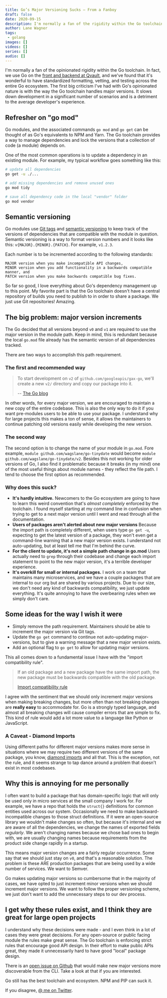 ```yaml
---
title: Go’s Major Versioning Sucks – From a Fanboy
draft: false
date: 2020-09-15
description: I'm normally a fan of the rigidity within the Go toolchain
author: Lane Wagner
tags:
 - golang
images: []
videos: []
series: []
audio: []
---
```


I'm normally a fan of the opinionated rigidity within the Go toolchain. In fact, we use Go on the [front and backend at Qvault](https://qvault.io), and we've found that it's wonderful to have standardized formatting, vetting, and testing across the entire Go ecosystem. The first big criticism I've had with Go's opinionated nature is with the way the Go toolchain handles major versions. It slows down development in a significant number of scenarios and is a detriment to the average developer's experience.

## Refresher on "go mod"

Go modules, and the associated commands `go mod` and `go get` can be thought of as Go's equivalents to NPM and Yarn. The Go toolchain provides a way to manage dependencies and lock the versions that a collection of code (a module) depends on.

One of the most common operations is to update a dependency in an existing module. For example, my typical workflow goes something like this:

```bash
# update all dependencies
go get -u ./...

# add missing dependencies and remove unused ones
go mod tidy

# save all dependency code in the local "vendor" folder
go mod vendor
```

## Semantic versioning

Go modules use [Git tags](https://git-scm.com/book/en/v2/Git-Basics-Tagging) and [semantic versioning](https://semver.org/) to keep track of the versions of dependencies that are compatible with the module in question. Semantic versioning is a way to format version numbers and it looks like this: `v{MAJOR}.{MINOR}.{PATCH}`. For example, `v1.2.3`.

Each number is to be incremented according to the following standards:

```
MAJOR version when you make incompatible API changes,
MINOR version when you add functionality in a backwards compatible manner, and
PATCH version when you make backwards compatible bug fixes.
```

So far so good, I love everything about Go's dependency management up to this point. My favorite part is that the Go toolchain doesn't have a central repository of builds you need to publish to in order to share a package. We just use Git repositories! Amazing.

## The big problem: major version increments

The Go decided that all versions beyond `v0` and `v1` are required to use the major version in the module path. Keep in mind, this is redundant because the local `go.mod` file already has the semantic version of all dependencies tracked. 

There are two ways to accomplish this path requirement.

### The first and recommended way

> To start development on `v2` of `github.com/googleapis/gax-go`, we'll create a new `v2/` directory and copy our package into it.
>
> -- [The Go blog](https://blog.golang.org/v2-go-modules#TOC_4.)

In other words, for every major version, we are encouraged to maintain a new copy of the entire codebase. This is also the only way to do it if you want pre-modules users to be able to use your package. I understand why for large projects this makes a ton of sense, it allows the maintainers to continue patching old versions easily while developing the new version.

### The second way

The second option is to change the name of your module in `go.mod`. Fore example, `module github.com/wagslane/go-tinydate` would become `module github.com/wagslane/go-tinydate/v2`. Besides this not working for older versions of Go, I also find it problematic because it breaks (in my mind) one of the most useful things about module names - they reflect the file path. I tend to choose the first option as recommended.

### Why does this suck?

* **It's hardly intuitive.** Newcomers to the Go ecosystem are going to have to learn this weird convention that's *almost completely* enforced by the toolchain. I found myself starting at my command line in confusion when trying to get to a next major version until I went and read through all the documentation.
* **Users of packages aren't alerted about new major versions** Because the import path is completely different, when users type `go get -u`, expecting to get the latest version of a package, they won't even get a command-line warning that a new major version exists. I understand not auto-updating, but at least tell me that I'm behind the curve.
* **For the client to update, it's not a simple path change in go.mod** Users actually need to `grep` through their codebase and change each import statement to point to the new major version, it's a terrible developer experience.
* **It's overkill for small or internal packages.** I work on a team that maintains many microservices, and we have a couple packages that are internal to our org but are shared by various projects. Due to our size, we don't need any kind of backwards compatibility, we just update everything. It's quite annoying to have the overbearing rules when we simply don't care.

## Some ideas for the way I wish it were

* Simply remove the path requirement. Maintainers should be able to increment the major version via Git tags.
* Update the `go get` command to continue not auto-updating major-versions, but to give a warning message that a new major version exists.
* Add an optional flag to `go get` to allow for updating major versions.

This all comes down to a fundamental issue I have with the "import compatibility rule".

> If an old package and a new package have the same import path, the new package must be backwards compatible with the old package.
> 
> [Import compatibility rule](https://research.swtch.com/vgo-import)

I agree with the sentiment that we should only increment major versions when making breaking changes, but more often than not breaking changes are **really easy** to accommodate for. Go is a strongly typed language, and almost all breaking changes will cause compiler errors that are simple to fix. This kind of rule would add a lot more value to a language like Python or JavaScript.

### A Caveat - Diamond Imports

Using different paths for different major versions makes more sense in situations where we may require two different versions of the same package, you know, [diamond imports](https://research.swtch.com/vgo-import#dependency_story) and all that. This is the exception, not the rule, and it seems strange to tap dance around a problem that doesn't exist in most codebases.

## Why this is annoying for me personally

I often want to build a package that has domain-specific logic that will only be used only in micro services at the small company I work for. For example, we have a repo that holds the `struct{}` definitions for common entities used across our system. Occasionally we need to make backward-incompatible changes to those struct definitions. If it were an open-source library we wouldn't make changes so often, but because it's internal and we are aware of all the dependencies, we change the names of exported fields _regularly_. We aren't changing names because we chose bad ones to begin with, we are usually changing names because requirements from the product side change rapidly in a startup.

This means major version changes are a fairly regular occurrence. Some say that we should just stay on `v0`, and that's a reasonable solution. The problem is these ARE production packages that are being used by a wide number of services. We want to Semver.

Go makes updating major versions so cumbersome that in the majority of cases, we have opted to just increment minor versions when we should increment major versions. We want to follow the proper versioning scheme, we just don't want to add the unnecessary steps to our dev process.

## I get why these rules exist, and I think they are great for large open projects

I understand why these decisions were made - and I even think in a lot of cases they were great decisions. For any open-source or public facing module the rules make great sense. The Go toolchain is enforcing strict rules that encourage good API design. In their effort to make public APIs great, they made it unnecessarily hard to have good "local" package design.

There is an [open issue on Github](https://github.com/golang/go/issues/40323) that would make new major versions more discoverable from the CLI. Take a look at that if you are interested.

Go still has the best toolchain and ecosystem. NPM and PIP can suck it.

If you disagree, [@ me on Twitter](https://twitter.com/wagslane).
